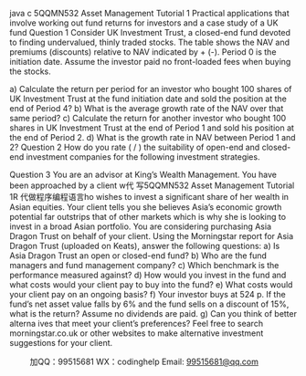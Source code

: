 java c
5QQMN532 
Asset Management 
Tutorial 1 
Practical applications that involve working out fund returns for investors and a case study of a UK fund
Question 1 
Consider UK Investment Trust, a closed-end fund devoted to finding undervalued, thinly traded stocks. The table shows the NAV and premiums (discounts) relative to NAV indicated by + (-). Period 0 is the initiation date. Assume the investor paid no front-loaded fees when buying the stocks.

a) Calculate the return per period for an investor who bought 100 shares of UK Investment Trust at the fund initiation date and sold the position at the end of Period 4?
b) What is the average growth rate of the NAV over that same period?
c) Calculate the return for another investor who bought 100 shares in UK Investment Trust at the end of Period 1 and sold his position at the end of Period 2.
d) What is the growth rate in NAV between Period 1 and 2?
Question 2 
How do you rate ( / ) the suitability of open-end and closed-end investment companies for the following investment strategies.

Question 3 
You are an advisor at King’s Wealth Management. You have been approached by a client w代 写5QQMN532 Asset Management Tutorial 1R
代做程序编程语言ho wishes to invest a significant share of her wealth in Asian equities. Your client tells you she believes Asia’s economic growth potential far outstrips that of other markets which is why she is looking to invest in a broad Asian portfolio.
You are considering purchasing Asia Dragon Trust on behalf of your client. Using the Morningstar report for Asia Dragon Trust (uploaded on Keats), answer the following questions:
a) Is Asia Dragon Trust an open or closed-end fund?
b) Who are the fund managers and fund management company?
c) Which benchmark is the performance measured against?
d) How would you invest in the fund and what costs would your client pay to buy into the fund?
e) What costs would your client pay on an ongoing basis?
f) Your investor buys at 524 p. If the fund’s net asset value falls by 6% and the fund sells on a discount of 15%, what is the return? Assume no dividends are paid.
g) Can you think of better alterna ives that meet your client’s preferences? Feel free to search morningstar.co.uk or other websites to make alternative investment suggestions for your client.







         
加QQ：99515681  WX：codinghelp  Email: 99515681@qq.com
